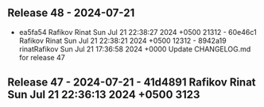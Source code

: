 ## Release 48 - 2024-07-21
- ea5fa54 Rafikov Rinat Sun Jul 21 22:38:27 2024 +0500 21312 - 60e46c1 Rafikov Rinat Sun Jul 21 22:38:21 2024 +0500 12312 - 8942a19 rinatRafikov Sun Jul 21 17:36:58 2024 +0000 Update CHANGELOG.md for release 47

## Release 47 - 2024-07-21 - 41d4891 Rafikov Rinat Sun Jul 21 22:36:13 2024 +0500 3123
